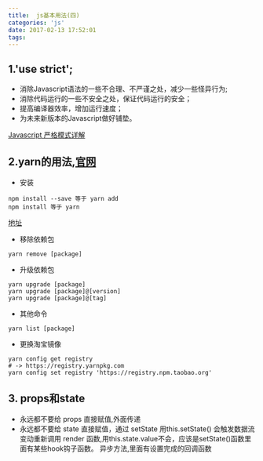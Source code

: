 ```yaml
---
title:  js基本用法(四)
categories: 'js'
date: 2017-02-13 17:52:01
tags:
---
```


## 1.'use strict';  
- 消除Javascript语法的一些不合理、不严谨之处，减少一些怪异行为;
- 消除代码运行的一些不安全之处，保证代码运行的安全；
- 提高编译器效率，增加运行速度；
- 为未来新版本的Javascript做好铺垫。

[Javascript 严格模式详解](http://www.ruanyifeng.com/blog/2013/01/javascript_strict_mode.html)

## 2.yarn的用法,[官网](https://yarnpkg.com/zh-Hans/docs/usage)

- 安装
```
npm install --save 等于 yarn add
npm install 等于 yarn 
```

[地址](https://shenbao.github.io/ishehui/html/%E6%9D%82%E8%B0%88/Facebook%20%E5%BC%80%E6%BA%90%E7%9A%84%20Yarn%20%E6%96%B0%E5%9E%8B%E5%8C%85%E7%AE%A1%E7%90%86%E5%B7%A5%E5%85%B7.html)

- 移除依赖包

```
yarn remove [package]
```

- 升级依赖包

```
yarn upgrade [package]
yarn upgrade [package]@[version]
yarn upgrade [package]@[tag]
```

- 其他命令

```
yarn list [package]
```

- 更换淘宝镜像

```
yarn config get registry
# -> https://registry.yarnpkg.com
yarn config set registry 'https://registry.npm.taobao.org'
```

## 3. props和state

- 永远都不要给 props 直接赋值,外面传递
- 永远都不要给 state 直接赋值，通过 setState
用this.setState() 会触发数据流变动重新调用 render 函数,用this.state.value不会，应该是setState()函数里面有某些hook钩子函数。
异步方法,里面有设置完成的回调函数
